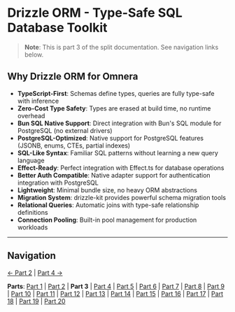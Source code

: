 # Drizzle ORM - Type-Safe SQL Database Toolkit

> **Note**: This is part 3 of the split documentation. See navigation links below.

## Why Drizzle ORM for Omnera

- **TypeScript-First**: Schemas define types, queries are fully type-safe with inference
- **Zero-Cost Type Safety**: Types are erased at build time, no runtime overhead
- **Bun SQL Native Support**: Direct integration with Bun's SQL module for PostgreSQL (no external drivers)
- **PostgreSQL-Optimized**: Native support for PostgreSQL features (JSONB, enums, CTEs, partial indexes)
- **SQL-Like Syntax**: Familiar SQL patterns without learning a new query language
- **Effect-Ready**: Perfect integration with Effect.ts for database operations
- **Better Auth Compatible**: Native adapter support for authentication integration with PostgreSQL
- **Lightweight**: Minimal bundle size, no heavy ORM abstractions
- **Migration System**: drizzle-kit provides powerful schema migration tools
- **Relational Queries**: Automatic joins with type-safe relationship definitions
- **Connection Pooling**: Built-in pool management for production workloads

---

## Navigation

[← Part 2](./02-overview.md) | [Part 4 →](./04-installation.md)

**Parts**: [Part 1](./01-start.md) | [Part 2](./02-overview.md) | **Part 3** | [Part 4](./04-installation.md) | [Part 5](./05-integration-with-omnera-stack.md) | [Part 6](./06-database-setup.md) | [Part 7](./07-schema-definition.md) | [Part 8](./08-query-api.md) | [Part 9](./09-transactions.md) | [Part 10](./10-effect-integration-patterns.md) | [Part 11](./11-migrations-with-drizzle-kit.md) | [Part 12](./12-best-practices.md) | [Part 13](./13-common-patterns.md) | [Part 14](./14-integration-with-better-auth-postgresql.md) | [Part 15](./15-performance-considerations.md) | [Part 16](./16-common-pitfalls-to-avoid.md) | [Part 17](./17-drizzle-studio.md) | [Part 18](./18-postgresql-best-practices-for-omnera.md) | [Part 19](./19-references.md) | [Part 20](./20-summary.md)

